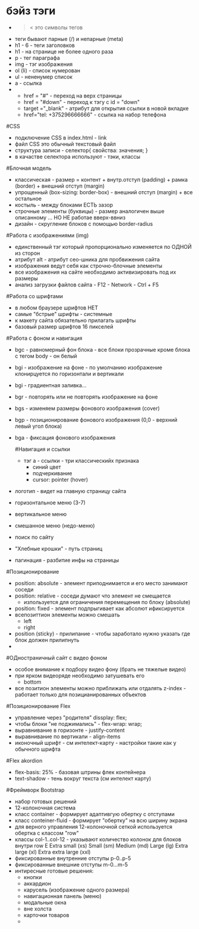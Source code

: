 # бэйз тэги

- >< это символы тегов
- теги бывают парные (/) и непарные (meta)
- h1 - 6 - теги заголовков
- h1 - на странице не более одного раза
- p - тег параграфа
- img - тэг изображения
- ol (li) - список нумерован
- ul - нененумер список
- a - ссылка
-  - href = "#" - переход на верх страницы
   - href = "#down" -  переход к тэгу с id = "down"
   - target ="_blank" - атрибут для открытия ссылки в новой вкладке
   - href="tel: +375296666666" - ссылка на набор телефона
 
#CSS

- подключение  CSS в index.html - link
- файл CSS это обычный текстовый файл
- структура записи - селектор{ свойства: значения; }
- в качастве селектора используют - тэки, классы


#Блочная модель
- классическая - размер = контент + внутр.отступ (padding) + рамка (border) + внешний отступ (margin)
- упрощенный (box-sizing: border-box) - внешний отступ (margin) + все остальное
- костыль - между блоками ЕСТЬ зазор
- строчные элементы (буквицы) - размер аналогичен выше описанному  ... НО НЕ работае вверх-ввниз
- дизайн - скругление блоков с помощью border-radius

#Работа с изображениями (img) 
- единственный тэг который пропорционально изменяется по ОДНОЙ из сторон
- атрибут alt - атрибут сео-шника для пробвижения сайта
- изображения ведут себя как строчно-блочные элементы
- все изображения на сайте необходимо активизировать под их размеры
- анализ загрузки файлов сайта - F12 - Network - Ctrl + F5 

#Работа со шрифтами
- в любом браузере шрифтов НЕТ
- самые "бстрые" шрифты - системные
- к макету сайта обязательно прилагать шрифты
- базовый размер шрифтов 16 пикселей

#Работа с фоном и навигация 
- bgc - равномерный фон блока - все блоки прозрачные кроме блока с тегом body - он белый
- bgi - изображение на фоне - по умолчанию изображение клонирцуется по горизонтали и вертикали
- bgi - градиентная заливка...
- bgr - повторять или не повторять изображение на фоне
- bgs - изменяем размеры фонового изображения (cover)
- bgp - позиционирование фонового изображения (0,0 - верхний левый угол блока)
- bga - фиксация фонового изображения

  #Навигация и ссылки
  - тэг a - ссылки - три классическийх признака
    - синий цвет
    - подчеркивание
    - cursor: pointer (hover)
- логотип - видет на главную страницу сайта
- горизонтальное меню (3-7)
- вертикальное меню
- смешанное меню (недо-меню)
- поиск по сайту
- "Хлебные крошки" - путь страниц
- пагинация - разбитие инфы на страницы

#Позиционирование 

- position: absolute - элемент приподнимается и его место занимают соседи
- position: relative - соседи думают что элемент не смещается
  - изпользуется для ограничения перемещения по блоку (absolute)
- position: fixed - элемент подпрыгивает как абсолют ификсируется
- всепозиттион элементы можно смешать
  - left
  - right
- position (sticky) - прилипание - чтобы заработало нужно указать где блок должен прилипнуть
- 
#ОДностраничный сайт с видео фоном

- особое внимание к подбору видео фону (брать не тяжелые видео)
- при ярком видеоряде необходимо затушевать его 
  - bottom
- все позитион элементы можно приближать или отдалять z-index - работает только для позицианированных объектов

#Позиционирование Flex

- управление через "родителя" dissplay: flex;
- чтобы блоки "не поджимались" - flex-wrap: wrap;
- выравнивание в горизонте - justify-content
- выравнивание по вертикали - align-items
- иконочный шрифт - см интелект-карту - настройки такие как у обычного шрифта 

#Flex akordion

- flex-basis: 25% - базовая штрины флек контейнера
- text-shadow - тень вокруг текста (см интелект карту)

#Фреймворк Bootstrap
- набор готовых решений
- 12-колоночная система
- класс container - формирует адаптивгую обертку с отступами
- класс conteiner-fluid - формирует "обертку" на всю ширину экрана
- для верного управления 12-колоночной сеткой используется обертка с классом "row"
-  классы col-1..col-12 - указывают количество колонок для блоков внутри row E
 Extra small (xs)
Small (sm)
Medium (md)
Large (lg)
Extra large (xl)
Extra extra large (xxl)
- фиксированные внутренние отступы p-0..p-5
- фиксированные внешние отступы m-0...m-5
- интиресные готовые решения:
  - кнопки
  - аккардион
  - карусель (изображение одного размера)
  - навигационная панель (меню)
  - модальные окна
  - вне холста
  - карточки товаров
  - 
